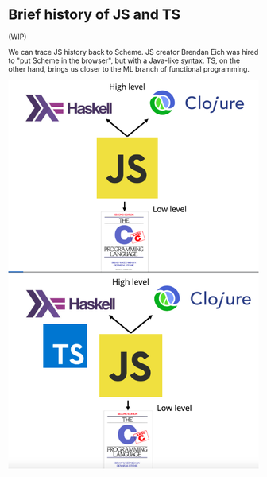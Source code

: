 # Brief history of JS and TS

(WIP)

We can trace JS history back to Scheme. JS creator Brendan Eich was hired to "put Scheme in the browser", but with a Java-like syntax.
TS, on the other hand, brings us closer to the ML branch of functional programming.

![JS](zhistory-js.png)
![TS](zhistory-ts.png)
